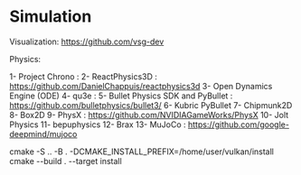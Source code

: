 # Simulation
Visualization:
https://github.com/vsg-dev

Physics:

1- Project Chrono : 
2- ReactPhysics3D : https://github.com/DanielChappuis/reactphysics3d
3- Open Dynamics Engine (ODE)
4- qu3e : 
5- Bullet Physics SDK and PyBullet : https://github.com/bulletphysics/bullet3/
6- Kubric PyBullet
7- Chipmunk2D
8- Box2D
9- PhysX : https://github.com/NVIDIAGameWorks/PhysX
10- Jolt Physics
11- bepuphysics
12- Brax
13- MuJoCo : https://github.com/google-deepmind/mujoco

cmake  -S .. -B .  -DCMAKE_INSTALL_PREFIX=/home/user/vulkan/install
cmake --build .  --target install
